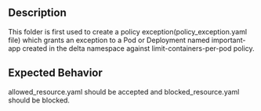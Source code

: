 ## Description

This folder is first used to create a policy exception(policy_exception.yaml file) which grants an exception to a Pod or Deployment named important-app created in the delta namespace against 
limit-containers-per-pod policy.

## Expected Behavior

allowed_resource.yaml should be accepted and blocked_resource.yaml should be blocked.


